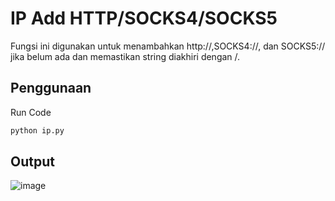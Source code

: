 
# IP Add HTTP/SOCKS4/SOCKS5

Fungsi ini  digunakan untuk menambahkan http://,SOCKS4://, dan SOCKS5:// jika belum ada dan memastikan string diakhiri dengan /.


## Penggunaan

Run Code

```bash
python ip.py
```
## Output
![image](https://github.com/user-attachments/assets/abb180bb-ef92-4ce7-9ba7-067ea7c016b5)
